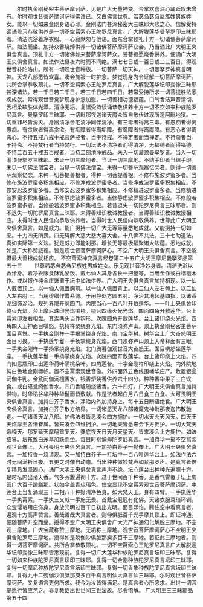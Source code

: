 <!-- { "loadSidebar": true } -->
　　尔时执金刚秘密主菩萨摩诃萨。见是广大无量神变。合掌欢喜深心踊跃叹未曾有。尔时观世音菩萨摩诃萨得佛诰已。又白佛言世尊。若苾刍苾刍尼族姓男族姓女。能以一切如来金刚身语心印。金刚法门甚深秘密大三昧耶大悲之心。信解受持读诵修习恭敬供养是一切不空罥索心王陀罗尼真言。广大解脱莲华曼拏罗印三昧耶者。清洁洗浴着净衣服。一心寂默勿与他语。面东合掌顶礼十方一切诸佛菩萨摩诃萨。如法而坐。加持众香烧焯供养一切诸佛菩萨摩诃萨众会。乃当诵此广大明王央俱舍真言。顶礼十方一切诸佛如来菩萨摩诃萨众。誓菩提愿烧香供养。便诵广大明王央俱舍真言。如法作法昼夜六时而不间绝。满七七日或一百日或二三百日。得观世音补陀洛山。所有一切观世音种族。一切菩萨一切天神。一切曼拏罗神真言明神。天龙八部悉皆欢喜。凑会加被一时护念。梦觉现身为令证解一切菩萨摩诃萨。共所合掌恭敬顶礼。一切不空罥索心王陀罗尼真言。广大解脱莲华坛印变像三昧耶甚深诸法。若一千日若二千日。若三千日若四千日。若常受持所求一切菩提胜法悉疾成就。常得观世音觉梦现身护念加慰。一切善相功德福蕴。口气香洁声音清彻。舌相柔软肤体光泽。清净无垢。复譡受持读诵恭敬供养十方一切不空如来种族陀罗尼真言。曼拏罗印三昧耶。一切毗那夜迦诸天魔众皆自敬伏过现所造阿毗地狱。一切重罪尽皆消灭。身器清净舍宅清净同伴清净。有三毒者得离三毒。有愚痴者得离愚痴。有贪欲者得离贪欲。有垢障者得离垢障。有魔障者得离魔障。有恶心者得离恶心。不持五戒八戒十戒菩萨戒者。当于持戒。不禅定者而当禅定。不持斋者当。于持斋。不持梵行者当持梵行。一切坛法不清净者而得清净。无福德者而得福德。不持二百五十戒五百戒者。当持二部清净戒品。未入一切灌顶曼拏罗者。当入一切灌顶曼拏罗三昧耶。未证一切三摩地者。当证一切三摩地。不结手印者当结手印。未见一切佛法僧宝者。当见一切佛法僧宝。未得一切菩萨观察忆念者。则得一切菩萨观察忆念。未种一切菩提善根者。得种一切菩提善根。不修布施波罗蜜多者。当修布施波罗蜜多积集相应。不修净戒波罗蜜多者。当修净戒波罗蜜多积集相应。不修安忍波罗蜜多者。当修安忍波罗蜜多积集相应。不修精进波罗蜜多者。当修精进波罗蜜多积集相应。不修静虑波罗蜜多者。当修静虑波罗蜜多积集相应。不修般若波罗蜜多者。当修般若波罗蜜多积集相应。若昔退失一切陀罗尼真言三昧耶者。则不退失一切陀罗尼真言三昧耶。未得善知识教诫教授者。当得善知识教诫教授相应。未得时世人民信向恭敬供养者。当得时世人民信向恭敬供养。世尊此广大明王央俱舍真言。如是威力。能广摄持一切广大无等等量悉地成就。又能摄持一切如来。十力四无所畏。四无碍解大慈大悲大喜大舍。十八佛不共法。三十七助道法。真如实际第一义法。犹是威力即能刹那。增长无等最极福聚诸大法蕴。悉地成就。如是广大称赞威德。皆是观世音菩萨摩诃萨心。不空广大明王央俱舍真言。不空能摄最大善根成就相应。
不空罥索神变真言经卷第二十五广大明王摩尼曼拏罗品第五十三
　　世尊若苾刍苾刍尼族姓男族姓女。乐见观世音净妙身者。清洁洗浴以香涂身。着净衣服食酥乳酪饭。戴七仙人其身各长一把量等。当用金作或白栴檀木作。或以银作纯金庄饰置于坛中如法供养。广大明王央俱舍真言加持相现。以一仙人戴置顶上。以一仙人佩置胸前。以一仙人佩置背上。以二仙人左右髆上。以二仙人左右肘上。当用绯缯作囊系佩。于闲静处方圆五肘。净治其地起基四指。以诸香泥细饰涂治。规列界院开廓四门。内院当心一百八叶开敷莲华。一一叶上央俱舍印绕火光焰。台上摩尼珠印光焰围绕。绕台四缘火光光焰。四面四角开敷莲华。台上罥索印左右相盘。其索两头当作钩形。次院四角开敷莲华。台上诸印绕火光焰。四角四天王神面目嗔怒。执持杵槊绕身光焰。东门须弥卢山。顶上执金刚秘密主菩萨面目喜悦。一手执金刚杵一手揭掌绕身光焰。南门宝华树。树华台上广大奋怒明王面目可畏。一手执莲华鬘一手扬掌绕身光焰。西门须弥卢山顶上天帝释面有三眼。一手执金刚杵一手扬掌绕身光焰。北门旖暮伽观世音大奋怒王。面目嗔怒坐莲华座。一手执莲华鬘一手扬掌绕身光焰。次院四面开敷莲华。台上诸印绕上火焰。四门如意瓶印口出莲华荷叶蒲桃朵叶。四角莲台。十字金刚杵印绕上火焰。内外院地纯白色地金刚幖帜。置不空罥索观世音像。外四面界五色线围幡华庄严。敷置银瓮阏伽牛乳。金瓮阏伽沉檀香水。银香炉烧香供养六十四分。种种香华果子三白饮食。或白礠瓮阏伽香水。四门香罏随烧诸香。六十四灯。广大明王央俱舍真言加持供物。时华稻谷华种种华鬘而皆敷献。作是法者起白月八日食三白食。大可畏明王央俱舍真言。加持白芥子香水。净治内外加持身上。每十五日断语绝食。广大明王央俱舍真言。加持白芥子散方结界。一切诸恶天龙八部诸魔鬼神毗那夜迦怖散驰走。一切诸善天龙八部。护佛法者皆悉凑会四方拥护。一切水天火天风天。四天王天焰摩王各诸眷属。皆来凑会四维拥护。一切地天皆悉来会下方拥护。一切大梵天帝释天。那罗延天摩醯首罗天。婆底夜天日天月天星天。皆来凑会上方拥护。如法结界。坛东敷白茅草加趺而坐。每日时别诵母陀罗尼真言。一加持华一掷不空罥索观世音像上。大可畏明王央俱舍真言。一加持白芥子一抛像上。广大明王央俱舍真言。一加持香一烧请现。又一加持白芥子一打坛中一百八叶莲华台上。如法作法六时无间满祈日夜。五更之时像自动瞻。当出种种微妙梵声如紧那罗声。是真言者倍复精恳发坚固心。诵广大明王央俱舍真言声声不绝。坛心莲台出种种光遍照十方。是时坛内出诸天香。气多芬馥遍彻十方。过于世间百千种香。是香气雾覆于坛上周圆广大百千踰膳那。状如伞盖青琉璃色。住空显现不空罥索观世音菩萨摩诃萨。中莲台上当复涌现三十二相八十种好清净色身。如大梵天王。身有四臂。一手执莲华一手执罥索。一手执三叉戟一手施无畏。首戴宝冠冠有化佛。天诸衣服耳珰环钏。众宝璎珞用庄饰身。身放光明过百千日初出光明。面目熙怡。腾住空中看真言者。遍观十方高声赞言。善哉善哉大真言者。则伸俱胝百千光手摩其顶上。即证神通。便随菩萨升空而坐。授得不空广大明王央俱舍广大光严神通幻化解脱三摩地。不空观三摩地。广大宝藏称赞三摩地。无垢称三摩地。观世音菩萨摩诃萨心不空明王央俱舍陀罗尼三摩地。授得如是殑伽沙俱胝那庾多百千三摩地。若证此三摩地者。则得一切菩萨摩诃萨。共所合掌恭敬顶礼。一切不空罥索心王陀罗尼真言广大解脱莲华坛印变像三昧耶皆悉现前。复得一切广大莲华种族陀罗尼真言坛印三昧耶。复得一切如来种族陀罗尼真言坛印三昧耶。复得一切金刚种族陀罗尼真言坛印三昧耶。复得一切摩尼种族陀罗尼真言坛印三昧耶。复得一切香象种族陀罗尼真言坛印三昧耶。复得九十二殑伽沙俱胝那庾多百千真言明仙大真言仙三昧耶。尔时观世音菩萨摩诃萨。又复语言更何所求。我今为汝皆得满足。是真言者心所愿求。出世一切菩提愿行皆应乞之。亦复教诏出世世间三世法故。尽令悟解。
广大明王三三昧耶品第五十四
